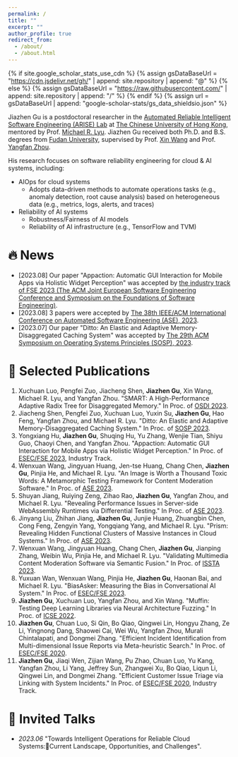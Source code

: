 ```yaml
---
permalink: /
title: ""
excerpt: ""
author_profile: true
redirect_from: 
  - /about/
  - /about.html
---
```


{% if site.google_scholar_stats_use_cdn %}
{% assign gsDataBaseUrl = "https://cdn.jsdelivr.net/gh/" | append: site.repository | append: "@" %}
{% else %}
{% assign gsDataBaseUrl = "https://raw.githubusercontent.com/" | append: site.repository | append: "/" %}
{% endif %}
{% assign url = gsDataBaseUrl | append: "google-scholar-stats/gs_data_shieldsio.json" %}

<span class='anchor' id='about-me'></span>

Jiazhen Gu is a postdoctoral researcher in the [Automated Reliable Intelligent Software Engineering (ARISE) Lab](http://ariselab.cse.cuhk.edu.hk/) at [The Chinese University of Hong Kong](https://www.cuhk.edu.hk/), mentored by Prof. [Michael R. Lyu](https://www.cse.cuhk.edu.hk/lyu/). Jiazhen Gu received both Ph.D. and B.S. degrees from [Fudan University](https://www.fudan.edu.cn/), supervised by Prof. [Xin Wang](https://faculty.fudan.edu.cn/wangxin/zh_CN/) and Prof. [Yangfan Zhou](https://appsrv.cse.cuhk.edu.hk/~yfzhou/).

His research focuses on software reliability engineering for cloud & AI systems, including:

- AIOps for cloud systems
  - Adopts data-driven methods to automate operations tasks (e.g., anomaly detection, root cause analysis) based on heterogeneous data (e.g., metrics, logs, alerts, and traces)
- Reliability of AI systems
  - Robustness/Fairness of AI models
  - Reliability of AI infrastructure (e.g., TensorFlow and TVM)


# 🔥 News
- [2023.08] Our paper "Appaction: Automatic GUI Interaction for Mobile Apps via Holistic Widget Perception" was accepted by [the industry track of FSE 2023 (The ACM Joint European Software Engineering Conference and Symposium on the Foundations of Software Engineering)](https://conf.researchr.org/home/fse-2023/).
- [2023.08] 3 papers were accepted by [The 38th IEEE/ACM International Conference on Automated Software Engineering (ASE), 2023](https://conf.researchr.org/home/ase-2023). 
- [2023.07] Our paper "Ditto: An Elastic and Adaptive Memory-Disaggregated Caching
  System" was accepted by [The 29th ACM Symposium on Operating Systems Principles (SOSP), 2023](https://sosp2023.mpi-sws.org/).

# 📝 Selected Publications 

1. Xuchuan Luo, Pengfei Zuo, Jiacheng Shen, **Jiazhen Gu**, Xin Wang, Michael R. Lyu, and Yangfan Zhou. "SMART: A High-Performance Adaptive Radix Tree for Disaggregated Memory." In Proc. of [OSDI 2023](https://www.usenix.org/conference/osdi23).
2. Jiacheng Shen, Pengfei Zuo, Xuchuan Luo, Yuxin Su, **Jiazhen Gu**, Hao Feng, Yangfan Zhou, and Michael R. Lyu. "Ditto: An Elastic and Adaptive Memory-Disaggregated Caching System." In Proc. of [SOSP 2023](https://sosp2023.mpi-sws.org/).
3. Yongxiang Hu, **Jiazhen Gu**, Shuqing Hu, Yu Zhang, Wenjie Tian, Shiyu Guo, Chaoyi Chen, and Yangfan Zhou. "Appaction: Automatic GUI Interaction for Mobile Apps via Holistic Widget Perception." In Proc. of [ESEC/FSE 2023](https://conf.researchr.org/home/fse-2023), Industry Track.
4. Wenxuan Wang, Jingyuan Huang, Jen-tse Huang, Chang Chen, **Jiazhen Gu**, Pinjia He, and Michael R. Lyu. "An Image is Worth a Thousand Toxic Words: A Metamorphic Testing Framework for Content Moderation Software." In Proc. of [ASE 2023](https://conf.researchr.org/home/ase-2023).
5.  Shuyan Jiang, Ruiying Zeng, Zihao Rao, **Jiazhen Gu**, Yangfan Zhou, and Michael R. Lyu. "Revealing Performance Issues in Server-side WebAssembly Runtimes via Differential Testing." In Proc. of [ASE 2023](https://conf.researchr.org/home/ase-2023).
6.  Jinyang Liu, Zhihan Jiang, **Jiazhen Gu**, Junjie Huang, Zhuangbin Chen, Cong Feng, Zengyin Yang, Yongqiang Yang, and Michael R. Lyu. "Prism: Revealing Hidden Functional Clusters of Massive Instances in Cloud Systems." In Proc. of [ASE 2023](https://conf.researchr.org/home/ase-2023).
7.  Wenxuan Wang, Jingyuan Huang, Chang Chen, **Jiazhen Gu**, Jianping Zhang, Weibin Wu, Pinjia He, and Michael R. Lyu. "Validating Multimedia Content Moderation Software via Semantic Fusion." In Proc. of [ISSTA 2023](https://conf.researchr.org/home/issta-2023).
8.  Yuxuan Wan, Wenxuan Wang, Pinjia He, **Jiazhen Gu**, Haonan Bai, and Michael R. Lyu. "BiasAsker: Measuring the Bias in Conversational AI System." In Proc. of [ESEC/FSE 2023](https://conf.researchr.org/home/fse-2023).
9.  **Jiazhen Gu**, Xuchuan Luo, Yangfan Zhou, and Xin Wang. "Muffin: Testing Deep Learning Libraries via Neural Architecture Fuzzing." In Proc. of [ICSE 2022](https://conf.researchr.org/home/icse-2022).
10. **Jiazhen Gu**, Chuan Luo, Si Qin, Bo Qiao, Qingwei Lin, Hongyu Zhang, Ze Li, Yingnong Dang, Shaowei Cai, Wei Wu, Yangfan Zhou, Murali Chintalapati, and Dongmei Zhang. "Efficient Incident Identification from Multi-dimensional Issue Reports via Meta-heuristic Search." In Proc. of [ESEC/FSE 2020](https://2020.esec-fse.org/). 
11. **Jiazhen Gu**, Jiaqi Wen, Zijian Wang, Pu Zhao, Chuan Luo, Yu Kang, Yangfan Zhou, Li Yang, Jeffrey Sun, Zhangwei Xu, Bo Qiao, Liqun Li, Qingwei Lin, and Dongmei Zhang. "Efficient Customer Issue Triage via Linking with System Incidents." In Proc. of [ESEC/FSE 2020](https://2020.esec-fse.org/), Industry Track.



<!-- <div class='paper-box'><div class='paper-box-image'><div><div class="badge">CVPR 2016</div><img src='images/500x300.png' alt="sym" width="100%"></div></div>
<div class='paper-box-text' markdown="1">

[Deep Residual Learning for Image Recognition](https://openaccess.thecvf.com/content_cvpr_2016/papers/He_Deep_Residual_Learning_CVPR_2016_paper.pdf)

**Kaiming He**, Xiangyu Zhang, Shaoqing Ren, Jian Sun -->

<!-- # 🎖 Honors and Awards
- *2021.10* Lorem ipsum dolor sit amet, consectetur adipiscing elit. Vivamus ornare aliquet ipsum, ac tempus justo dapibus sit amet. 
- *2021.09* Lorem ipsum dolor sit amet, consectetur adipiscing elit. Vivamus ornare aliquet ipsum, ac tempus justo dapibus sit amet.  -->

# 💬 Invited Talks
- *2023.06* "Towards Intelligent Operations for Reliable Cloud Systems:Current Landscape, Opportunities, and Challenges".
<!-- - *2021.06*, Lorem ipsum dolor sit amet, consectetur adipiscing elit. Vivamus ornare aliquet ipsum, ac tempus justo dapibus sit amet. 
- *2021.03*, Lorem ipsum dolor sit amet, consectetur adipiscing elit. Vivamus ornare aliquet ipsum, ac tempus justo dapibus sit amet.  \| [\[video\]](https://github.com/) -->

<!-- # 💻 Internships
- *2019.05 - 2020.02*, [Lorem](https://github.com/), China. -->
